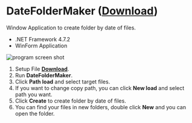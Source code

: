 # DateFolderMaker (**[Download](https://github.com/sudongcu/DateFolderMaker/releases/download/v1.1.8/DateFolderMakerSetup.msi)**)
Window Application to create folder by date of files.
- .NET Framework 4.7.2
- WinForm Application

![program screen shot](https://user-images.githubusercontent.com/39644202/163679078-2af88e5c-e587-4ee9-acd2-d66261c54daf.png)

1. Setup File **[Download](https://github.com/sudongcu/DateFolderMaker/releases/download/v1.1.8/DateFolderMakerSetup.msi)**.
2. Run **DateFolderMaker**.
3. Click **Path load** and select target files.
4. If you want to change copy path, you can click **New load** and select path you want.
5. Click **Create** to create folder by date of files.
6. You can find your files in new folders, double click **New** and you can open the folder.
